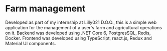 # Farm management
Developed as part of my internship at Lilly021 D.O.O., this is a simple web application for the management of a user's farm and agricultural operations on it.
Backend was developed using .NET Core 6, PostgresSQL, Redis, Docker. Frontend was developed using TypeScript, react.js, Redux and Material UI components.
